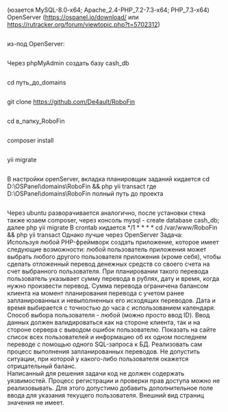 (юзается MySQL-8.0-x64; Apache_2.4-PHP_7.2-7.3-x64; PHP_7.3-x64)
OpenServer (https://ospanel.io/download/ или https://rutracker.org/forum/viewtopic.php?t=5702312)
~~~
~~~
из-под OpenServer:
~~~
~~~
Через phpMyAdmin создать базу cash_db
~~~
~~~
cd путь_до_domains
~~~
~~~
git clone https://github.com/De4ault/RoboFin
~~~
~~~
cd в_папку_RoboFin
~~~
~~~
composer install
~~~
~~~
yii migrate
~~~
~~~
В настройки openServer, вкладка планировщик заданий кидается cd D:\OSPanel\domains\RoboFin && php yii transact
где D:\OSPanel\domains\RoboFin полный путь до проекта
~~~
~~~
Через ubuntu разворачивается аналогично, после установки стека также юзаем composer, через консоль mysql - create database cash_db; далее php yii migrate
В crontab кидается */1 * * * * cd /var/www/RoboFin && php yii transact
Однако лучше через OpenServer
Задача:  
Используя любой PHP-фреймворк создать приложение, которое имеет следующие        возможности: любой пользователь приложения может выбрать любого другого пользователя         приложения (кроме себя), чтобы сделать отложенный перевод денежных средств со своего           счета на счет выбранного пользователя. При планировании такого перевода пользователь          указывает сумму перевода в рублях, дату и время, когда нужно произвести перевод. Сумма             перевода ограничена балансом клиента на момент планирования перевода с учетом ранее           запланированных и невыполненных его исходящих переводов. Дата и время выбирается с           точностью до часа с использованием календаря. Способ выбора пользователя - любой (можно            просто ввод ID). Ввод данных должен валидироваться как на стороне клиента, так и на стороне               сервера с выводом ошибок пользователю. Показать на сайте список всех пользователей и информацию об их одном последнем            переводе с помощью одного SQL-запроса к БД. Реализовать сам процесс выполнения запланированных переводов. Не допустить        ситуации, при которой у какого-либо пользователя окажется отрицательный баланс.   
Написанный для решения задачи код не должен содержать уязвимостей. Процесс          регистрации и проверки прав доступа можно не реализовывать. Для этого допустимо добавить            дополнительное поле ввода для указания текущего пользователя. Внешний вид страниц          значения не имеет.
